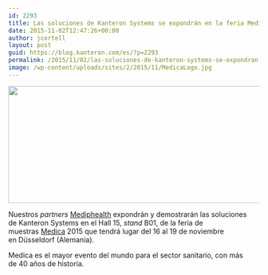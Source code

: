 ```yaml
---
id: 2293
title: Las soluciones de Kanteron Systems se expondrán en la feria Medica 2015
date: 2015-11-02T12:47:26+00:00
author: jcortell
layout: post
guid: https://blog.kanteron.com/es/?p=2293
permalink: /2015/11/02/las-soluciones-de-kanteron-systems-se-expondran-en-la-feria-medica-2015/
image: /wp-content/uploads/sites/2/2015/11/MedicaLogo.jpg
---
```

<img class="aligncenter" src="https://static.wixstatic.com/media/203968_44a6e4bea73c4a28b8a0ec9043ea77fa.jpg_srb_p_1169_501_75_22_0.50_1.20_0.00_jpg_srb" alt="" width="549" height="235" />

Nuestros _partners_ <a href="https://www.mediphealth.com/" target="_blank">Mediphealth</a> expondrán y demostrarán las soluciones de Kanteron Systems en el Hall 15, _stand_ B01, de la feria de muestras <a href="https://www.medica-tradefair.com/" target="_blank">Medica</a> 2015 que tendrá lugar del 16 al 19 de noviembre en Düsseldorf (Alemania).

Medica es el mayor evento del mundo para el sector sanitario, con más de 40 años de historia.
